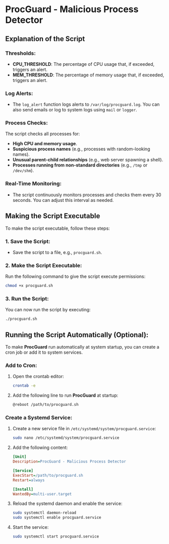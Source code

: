 
# ProcGuard - Malicious Process Detector

## Explanation of the Script

### Thresholds:
- **CPU_THRESHOLD**: The percentage of CPU usage that, if exceeded, triggers an alert.
- **MEM_THRESHOLD**: The percentage of memory usage that, if exceeded, triggers an alert.

### Log Alerts:
- The `log_alert` function logs alerts to `/var/log/procguard.log`. You can also send emails or log to system logs using `mail` or `logger`.

### Process Checks:
The script checks all processes for:
- **High CPU and memory usage**.
- **Suspicious process names** (e.g., processes with random-looking names).
- **Unusual parent-child relationships** (e.g., web server spawning a shell).
- **Processes running from non-standard directories** (e.g., `/tmp` or `/dev/shm`).

### Real-Time Monitoring:
- The script continuously monitors processes and checks them every 30 seconds. You can adjust this interval as needed.

## Making the Script Executable

To make the script executable, follow these steps:

### 1. Save the Script:
- Save the script to a file, e.g., `procguard.sh`.

### 2. Make the Script Executable:
Run the following command to give the script execute permissions:
```bash
chmod +x procguard.sh
```

### 3. Run the Script:
You can now run the script by executing:
```bash
./procguard.sh
```

## Running the Script Automatically (Optional):

To make **ProcGuard** run automatically at system startup, you can create a cron job or add it to system services.

### Add to Cron:

1. Open the crontab editor:
   ```bash
   crontab -e
   ```
2. Add the following line to run **ProcGuard** at startup:
   ```bash
   @reboot /path/to/procguard.sh
   ```

### Create a Systemd Service:

1. Create a new service file in `/etc/systemd/system/procguard.service`:
   ```bash
   sudo nano /etc/systemd/system/procguard.service
   ```
2. Add the following content:
   ```ini
   [Unit]
   Description=ProcGuard - Malicious Process Detector

   [Service]
   ExecStart=/path/to/procguard.sh
   Restart=always

   [Install]
   WantedBy=multi-user.target
   ```

3. Reload the systemd daemon and enable the service:
   ```bash
   sudo systemctl daemon-reload
   sudo systemctl enable procguard.service
   ```

4. Start the service:
   ```bash
   sudo systemctl start procguard.service
   ```

